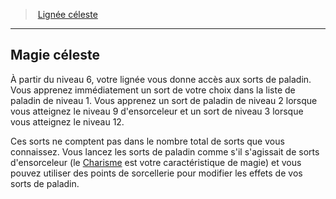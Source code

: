 ﻿---
!Generic
Id: sorcerer_celestial_hd.md#magie-céleste
ParentLink: sorcerer_celestial_hd.md#lignée-céleste
Name: Magie céleste
ParentName: Lignée céleste
NameLevel: 2
---
> [Lignée céleste](hd_sorcerer_celestial.md)

---

## Magie céleste

À partir du niveau 6, votre lignée vous donne accès aux sorts de paladin. Vous apprenez immédiatement un sort de votre choix dans la liste de paladin de niveau 1. Vous apprenez un sort de paladin de niveau 2 lorsque vous atteignez le niveau 9 d'ensorceleur et un sort de niveau 3 lorsque vous atteignez le niveau 12.

Ces sorts ne comptent pas dans le nombre total de sorts que vous connaissez. Vous lancez les sorts de paladin comme s'il s'agissait de sorts d'ensorceleur (le [Charisme](hd_abilities_charisma.md) est votre caractéristique de magie) et vous pouvez utiliser des points de sorcellerie pour modifier les effets de vos sorts de paladin.

